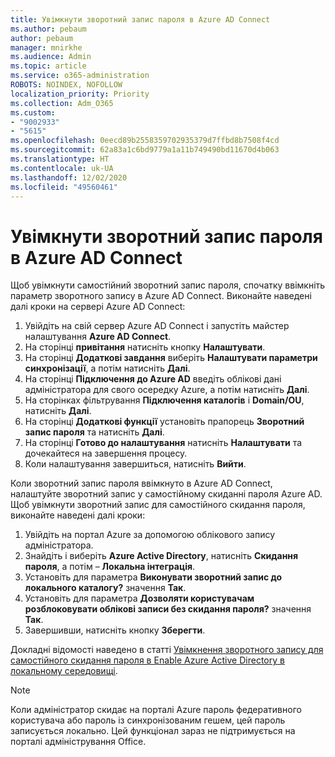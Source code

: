 ```yaml
---
title: Увімкнути зворотний запис пароля в Azure AD Connect
ms.author: pebaum
author: pebaum
manager: mnirkhe
ms.audience: Admin
ms.topic: article
ms.service: o365-administration
ROBOTS: NOINDEX, NOFOLLOW
localization_priority: Priority
ms.collection: Adm_O365
ms.custom:
- "9002933"
- "5615"
ms.openlocfilehash: 0eecd89b2558359702935379d7ffbd8b7508f4cd
ms.sourcegitcommit: 62a83a1c6bd9779a1a11b749490bd11670d4b063
ms.translationtype: HT
ms.contentlocale: uk-UA
ms.lasthandoff: 12/02/2020
ms.locfileid: "49560461"
---
```

# <a name="enable-password-writeback-in-azure-ad-connect"></a>Увімкнути зворотний запис пароля в Azure AD Connect

Щоб увімкнути самостійний зворотний запис пароля, спочатку ввімкніть параметр зворотного запису в Azure AD Connect. Виконайте наведені далі кроки на сервері Azure AD Connect:

1. Увійдіть на свій сервер Azure AD Connect і запустіть майстер налаштування **Azure AD Connect**.
2. На сторінці **привітання** натисніть кнопку **Налаштувати**.
3. На сторінці **Додаткові завдання** виберіть **Налаштувати параметри синхронізації**, а потім натисніть **Далі**.
4. На сторінці **Підключення до Azure AD** введіть облікові дані адміністратора для свого осередку Azure, а потім натисніть **Далі**.
5. На сторінках фільтрування **Підключення каталогів** і **Domain/OU**, натисніть **Далі**.
6. На сторінці **Додаткові функції** установіть прапорець **Зворотний запис пароля** та натисніть **Далі**.
7. На сторінці **Готово до налаштування** натисніть **Налаштувати** та дочекайтеся на завершення процесу.
8. Коли налаштування завершиться, натисніть **Вийти**.

Коли зворотний запис пароля ввімкнуто в Azure AD Connect, налаштуйте зворотний запис у самостійному скиданні пароля Azure AD.  Щоб увімкнути зворотний запис для самостійного скидання пароля, виконайте наведені далі кроки:

1. Увійдіть на портал Azure за допомогою облікового запису адміністратора.
2. Знайдіть і виберіть **Azure Active Directory**, натисніть **Скидання пароля**, а потім – **Локальна інтеграція**.
3. Установіть для параметра **Виконувати зворотний запис до локального каталогу?** значення **Так**.
4. Установіть для параметра **Дозволяти користувачам розблоковувати облікові записи без скидання пароля?** значення **Так**.
5. Завершивши, натисніть кнопку **Зберегти**.

Докладні відомості наведено в статті [Увімкнення зворотного запису для самостійного скидання пароля в Enable Azure Active Directory в локальному середовищі](https://docs.microsoft.com/azure/active-directory/authentication/tutorial-enable-sspr-writeback).

> [!NOTE]
>  Коли адміністратор скидає на порталі Azure пароль федеративного користувача або пароль із синхронізованим гешем, цей пароль записується локально. Цей функціонал зараз не підтримується на порталі адміністрування Office.